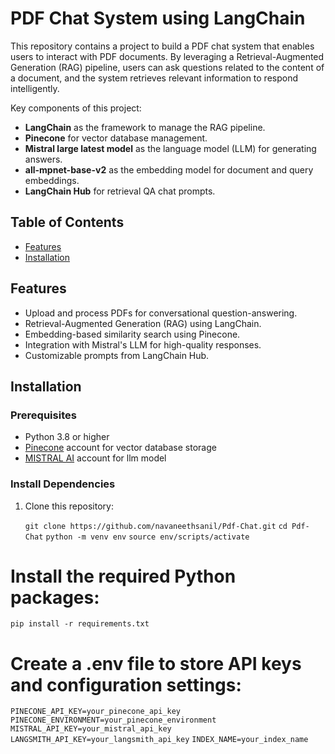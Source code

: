 # PDF Chat System using LangChain

This repository contains a project to build a PDF chat system that enables users to interact with PDF documents. By leveraging a Retrieval-Augmented Generation (RAG) pipeline, users can ask questions related to the content of a document, and the system retrieves relevant information to respond intelligently. 

Key components of this project:
- **LangChain** as the framework to manage the RAG pipeline.
- **Pinecone** for vector database management.
- **Mistral large latest model** as the language model (LLM) for generating answers.
- **all-mpnet-base-v2** as the embedding model for document and query embeddings.
- **LangChain Hub** for retrieval QA chat prompts.

## Table of Contents

- [Features](#features)
- [Installation](#installation)

## Features

- Upload and process PDFs for conversational question-answering.
- Retrieval-Augmented Generation (RAG) using LangChain.
- Embedding-based similarity search using Pinecone.
- Integration with Mistral's LLM for high-quality responses.
- Customizable prompts from LangChain Hub.

## Installation

### Prerequisites

- Python 3.8 or higher
- [Pinecone](https://www.pinecone.io/) account for vector database storage
- [MISTRAL AI](https://mistral.ai/) account for llm model

### Install Dependencies

1. Clone this repository:

   `git clone https://github.com/navaneethsanil/Pdf-Chat.git`
   `cd Pdf-Chat`
   `python -m venv env`
   `source env/scripts/activate`

# Install the required Python packages:
`pip install -r requirements.txt`

# Create a .env file to store API keys and configuration settings:
`PINECONE_API_KEY=your_pinecone_api_key`
`PINECONE_ENVIRONMENT=your_pinecone_environment`
`MISTRAL_API_KEY=your_mistral_api_key`
`LANGSMITH_API_KEY=your_langsmith_api_key`
`INDEX_NAME=your_index_name`
